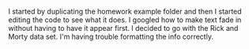 I started by duplicating the homework example folder and then I started editing the code to see what it does. I googled how to make text fade in without having to have it appear first. I decided to go with the Rick and Morty data set. I'm having trouble formatting the info correctly.